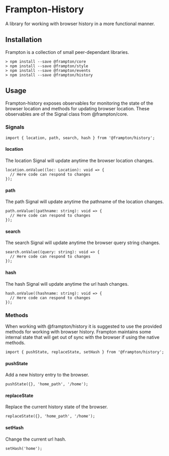# Frampton-History

A library for working with browser history in a more functional manner.


## Installation

Frampton is a collection of small peer-dependant libraries.

```
> npm install --save @frampton/core
> npm install --save @frampton/style
> npm install --save @frampton/events
> npm install --save @frampton/history
```


## Usage

Frampton-history exposes observables for monitoring the state of the browser location and methods for updating browser location. These observables are of the Signal class from @frampton/core.


### Signals

```
import { location, path, search, hash } from '@frampton/history';
```

#### location

The location Signal will update anytime the browser location changes.

```
location.onValue((loc: Location): void => {
  // Here code can respond to changes
});
```

#### path

The path Signal will update anytime the pathname of the location changes.

```
path.onValue((pathname: string): void => {
  // Here code can respond to changes
});
```

#### search

The search Signal will update anytime the browser query string changes.

```
search.onValue((query: string): void => {
  // Here code can respond to changes
});
```

#### hash

The hash Signal will update anytime the url hash changes.

```
hash.onValue((hashname: string): void => {
  // Here code can respond to changes
});
```


### Methods

When working with @frampton/history it is suggested to use the provided methods for working with browser history. Frampton maintains some internal state that will get out of sync with the browser if using the native methods.

```
import { pushState, replaceState, setHash } from '@frampton/history';
```

#### pushState

Add a new history entry to the browser.

```
pushState({}, 'home_path', '/home');
```

#### replaceState

Replace the current history state of the browser.

```
replaceState({}, 'home_path', '/home');
```

#### setHash

Change the current url hash.

```
setHash('home');
```